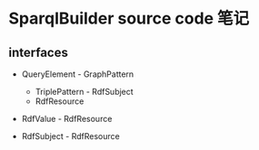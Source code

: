 # SparqlBuilder source code 笔记

## interfaces


-    QueryElement
    -    GraphPattern
        - TriplePattern
    -    RdfSubject
        -    RdfResource

        
-    RdfValue
    -    RdfResource

-    RdfSubject
    -    RdfResource
        
